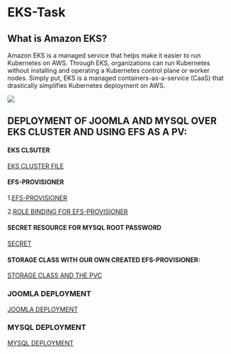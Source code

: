 # EKS-Task


## What is Amazon EKS?

Amazon EKS is a managed service that helps make it easier to run Kubernetes on AWS. Through EKS, organizations can run Kubernetes without installing and operating a Kubernetes control plane or worker nodes. Simply put, EKS is a managed containers-as-a-service (CaaS) that drastically simplifies Kubernetes deployment on AWS.



<img src= "https://www.alfresco.com/sites/www.alfresco.com/files/2018/Nov/amazoneks_twitter.jpg?_buster=CFwpRD-B" />
 
 
 
 ## DEPLOYMENT OF JOOMLA AND MYSQL OVER EKS CLUSTER AND USING EFS AS A PV:
 
 
 #### EKS CLSUTER
 
 
 [EKS CLUSTER FILE](https://github.com/raghav1674/EKS-Task/blob/master/create_cluster.yml)
 
 #### EFS-PROVISIONER
   
   
  1.[EFS-PROVISIONER](https://github.com/raghav1674/EKS-Task/blob/master/create_efs_provisoner.yml)
  
 
  2.[ROLE BINDING FOR EFS-PROVISIONER](https://github.com/raghav1674/EKS-Task/blob/master/create_rbac.yml)
  
  
  #### SECRET RESOURCE FOR MYSQL ROOT PASSWORD
  
  [SECRET](https://github.com/raghav1674/EKS-Task/blob/master/create_secret.yml)
 
 #### STORAGE CLASS WITH OUR OWN CREATED EFS-PROVISIONER:
 
 [STORAGE CLASS AND THE PVC ](https://github.com/raghav1674/EKS-Task/blob/master/create_storage.yml)


### JOOMLA DEPLOYMENT 

[JOOMLA DEPLOYMENT](https://github.com/raghav1674/EKS-Task/blob/master/create_joomla_deployment.yml)

### MYSQL DEPLOYMENT

[MYSQL DEPLOYMENT](https://github.com/raghav1674/EKS-Task/blob/master/create_sql_deployment.yml)
 
 
 


